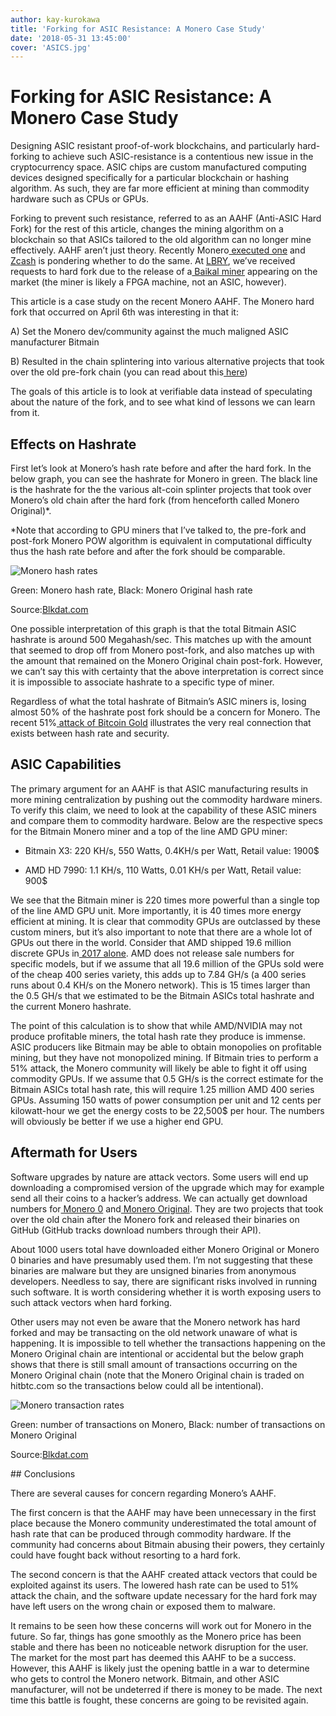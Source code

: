 ```yaml
---
author: kay-kurokawa
title: 'Forking for ASIC Resistance: A Monero Case Study'
date: '2018-05-31 13:45:00'
cover: 'ASICS.jpg'
---
```

# Forking for ASIC Resistance: A Monero Case Study

Designing ASIC resistant proof-of-work blockchains, and particularly hard-forking to achieve such ASIC-resistance is a contentious new issue in the cryptocurrency space. ASIC chips are custom manufactured computing devices designed specifically for a particular blockchain or hashing algorithm. As such, they are far more efficient at mining than commodity hardware such as CPUs or GPUs. 

Forking to prevent such resistance, referred to as an AAHF (Anti-ASIC Hard Fork) for the rest of this article, changes the mining algorithm on a blockchain so that ASICs tailored to the old algorithm can no longer mine effectively. AAHF aren’t just theory. Recently Monero[ executed one](https://cointelegraph.com/news/monero-hard-fork-appears-successful-as-devs-shun-bitmains-asic-miners) and[ Zcash](https://forum.z.cash/t/let-s-talk-about-asic-mining/27353/459) is pondering whether to do the same. At [LBRY](https://lbry.io), we’ve received requests to hard fork due to the release of a[ Baikal miner](https://www.baikalminer.com/product10.php) appearing on the market (the miner is likely a FPGA machine, not an ASIC, however). 

This article is a case study on the recent Monero AAHF. The Monero hard fork that occurred on April 6th was interesting in that it:

A) Set the Monero dev/community against the much maligned ASIC manufacturer Bitmain

B) Resulted in the chain splintering into various alternative projects that took over the old pre-fork chain (you can read about this[ here](https://bitcoinmagazine.com/articles/monero-just-hard-forked-and-it-resulted-four-new-projects/))

The goals of this article is to look at verifiable data instead of speculating about the nature of the fork, and to see what kind of lessons we can learn from it.

## Effects on Hashrate

First let’s look at Monero’s hash rate before and after the hard fork. In the below graph, you can see the hashrate for Monero in green. The black line is the hashrate for the the various alt-coin splinter projects that took over Monero’s old chain after the hard fork (from henceforth called Monero Original)*. 

*Note that according to GPU miners that I’ve talked to, the pre-fork and post-fork Monero POW algorithm is equivalent in computational difficulty thus the hash rate before and after the fork should be comparable.  

![Monero hash rates](https://lbry.io/web/img/monero_hash.png)
<div style="caption">
Green: Monero hash rate, Black: Monero Original hash rate

Source:<a href="http://blkdat.com/?filter=XMR/XMO&block&coin=XMO&datatype=hash_rate&interval=hour/?block&coin=XMR&datatype=hash_rate&interval=hour&min=1516875244349680&max=1527099900789280">Blkdat.com</a>
</div>
One possible interpretation of this graph is that the total Bitmain ASIC hashrate is around 500 Megahash/sec. This matches up with the amount that seemed to drop off from Monero post-fork, and also matches up with the amount that remained on the Monero Original chain post-fork. However, we can’t say this with certainty that the above interpretation is correct since it is impossible to associate hashrate to a specific type of miner.

Regardless of what the total hashrate of Bitmain’s ASIC miners is, losing almost 50% of the hashrate post fork should be a concern for Monero. The recent 51%[ attack of Bitcoin Gold](https://www.ccn.com/bitcoin-gold-hit-by-double-spend-attack-exchanges-lose-millions/) illustrates the very real connection that exists between hash rate and security. 

## ASIC Capabilities

The primary argument for an AAHF is that ASIC manufacturing results in more mining centralization by pushing out the commodity hardware miners. To verify this claim, we need to look at the capability of these ASIC miners and compare them to commodity hardware. Below are the respective specs for the Bitmain Monero miner and a top of the line AMD GPU miner:

* Bitmain X3: 220 KH/s, 550 Watts, 0.4KH/s per Watt, Retail value: 1900$

* AMD HD 7990: 1.1 KH/s, 110 Watts, 0.01 KH/s per Watt, Retail value: 900$

We see that the Bitmain miner is 220 times more powerful than a single top of the line AMD GPU unit. More importantly, it is 40 times more energy efficient at mining. It is clear that commodity GPUs are outclassed by these custom miners, but it’s also important to note that there are a whole lot of GPUs out there in the world. Consider that AMD shipped 19.6 million discrete GPUs in[ 2017 alone](https://www.extremetech.com/gaming/264836-cryptocurrency-miners-bought-776m-gpus-2017-mostly-amd). AMD does not release sale numbers for specific models, but if we assume that all 19.6 million of the GPUs sold were of the cheap 400 series variety, this adds up to 7.84 GH/s (a 400 series runs about 0.4 KH/s on the Monero network). This is 15 times larger than the 0.5 GH/s that we estimated to be the Bitmain ASICs total hashrate and the current Monero hashrate. 

The point of this calculation is to show that while AMD/NVIDIA may not produce profitable miners, the total hash rate they produce is immense. ASIC producers like Bitmain may be able to obtain monopolies on profitable mining, but they have not monopolized mining. If Bitmain tries to perform a 51% attack, the Monero community will likely be able to fight it off using commodity GPUs. If we assume that 0.5 GH/s is the correct estimate for the Bitmain ASICs total hash rate, this will require 1.25 million AMD 400 series GPUs. Assuming 150 watts of power consumption per unit and 12 cents per kilowatt-hour we get the energy costs to be 22,500$ per hour. The numbers will obviously be better if we use a higher end GPU. 

## Aftermath for Users

Software upgrades by nature are attack vectors. Some users will end up downloading a compromised version of the upgrade which may for example send all their coins to a hacker’s address. We can actually get download numbers for[ Monero 0](http://www.somsubhra.com/github-release-stats/?username=monero0&repository=monero0) and[ Monero Original](http://www.somsubhra.com/github-release-stats/?username=XmanXU&repository=monero-original). They are two projects that took over the old chain after the Monero fork and released their binaries on GitHub (GitHub tracks download numbers through their API).

About 1000 users total have downloaded either Monero Original or Monero 0 binaries and have presumably used them. I’m not suggesting that these binaries are malware but they are unsigned binaries from anonymous developers. Needless to say, there are significant risks involved in running such software. It is worth considering whether it is worth exposing users to such attack vectors when hard forking. 

Other users may not even be aware that the Monero network has hard forked and may be transacting on the old network unaware of what is happening. It is impossible to tell whether the transactions happening on the Monero Original chain are intentional or accidental but the below graph shows that there is still small amount of transactions occurring on the Monero Original chain (note that the Monero Original chain is traded on hitbtc.com so the transactions below could all be intentional). 

![Monero transaction rates](lbry.io/web/img/monero_trans.png)
<div style="caption">
Green: number of transactions on Monero, Black: number of transactions on Monero Original

Source:<a href="http://blkdat.com/?filter=XMR/XMO&block&coin=XMO&datatype=num_tx&interval=hour/?block&coin=XMR&datatype=num_tx&interval=hour&min=1520661447696413.8&max=1526824702996909.8">Blkdat.com</a>
</div>
## Conclusions

There are several causes for concern regarding Monero’s AAHF. 

The first concern is that the AAHF may have been unnecessary in the first place because the Monero community underestimated the total amount of hash rate that can be produced through commodity hardware. If the community had concerns about Bitmain abusing their powers, they certainly could have fought back without resorting to a hard fork. 

The second concern is that the AAHF created attack vectors that could be exploited against its users. The lowered hash rate can be used to 51% attack the chain, and the software update necessary for the hard fork may have left users on the wrong chain or exposed them to malware.

It remains to be seen how these concerns will work out for Monero in the future. So far, things has gone smoothly as the Monero price has been stable and there has been no noticeable network disruption for the user. The market for the most part has deemed this AAHF to be a success. However, this AAHF is likely just the opening battle in a war to determine who gets to control the Monero network. Bitmain, and other ASIC manufacturer, will not be undeterred if there is money to be made. The next time this battle is fought, these concerns are going to be revisited again.

